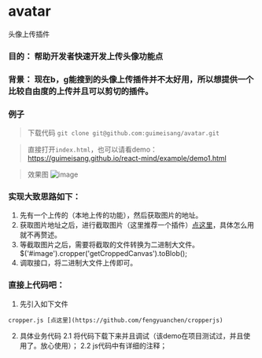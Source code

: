 # avatar
头像上传插件

### 目的： 帮助开发者快速开发上传头像功能点   

### 背景： 现在b，g能搜到的头像上传插件并不太好用，所以想提供一个比较自由度的上传并且可以剪切的插件。   

### 例子
> 下载代码
`git clone git@github.com:guimeisang/avatar.git`

> 直接打开`index.html`，也可以请看demo：
https://guimeisang.github.io/react-mind/example/demo1.html

> 效果图
![image](https://user-images.githubusercontent.com/22538641/44296386-ab9f6180-a2f0-11e8-8d9e-a99b67f650fd.png)


### 实现大致思路如下：      
1. 先有一个上传的（本地上传的功能），然后获取图片的地址。       
2. 获取图片地址之后，进行截取图片（这里推荐一个插件）[点这里](https://fengyuanchen.github.io/cropperjs/)，具体怎么用就不再赘述。      
3. 等截取图片之后，需要将截取的文件转换为二进制大文件。$('#image').cropper('getCroppedCanvas').toBlob();         
4. 调取接口，将二进制大文件上传即可。    

### 直接上代码吧： 

1. 先引入如下文件

```
cropper.js [点这里](https://github.com/fengyuanchen/cropperjs)
```
2. 具体业务代码
    2.1 将代码下载下来并且调试（该demo在项目测试过，并且使用了。放心使用）；
    2.2 js代码中有详细的注释；


